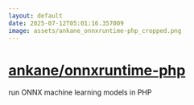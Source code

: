 ```yaml
---
layout: default
date: 2025-07-12T05:01:16.357009
image: assets/ankane_onnxruntime-php_cropped.png
---
```


# [ankane/onnxruntime-php](https://github.com/ankane/onnxruntime-php)

run ONNX machine learning models in PHP
